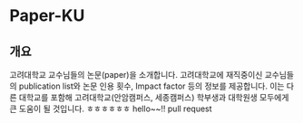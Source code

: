 # Paper-KU
## 개요
고려대학교 교수님들의 논문(paper)을 소개합니다. 고려대학교에 재직중이신 교수님들의 publication list와 논문 인용 횟수, Impact factor 등의 정보를 제공합니다. 이는 다른 대학교를 포함해 고려대학교(안암캠퍼스, 세종캠퍼스) 학부생과 대학원생 모두에게 큰 도움이 될 것입니다.
ㅎㅎㅎㅎㅎㅎ
hello~~!!
pull request